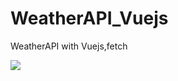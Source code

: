 # WeatherAPI_Vuejs
WeatherAPI with Vuejs,fetch

![](https://github.com/Alice-63/WeatherAPI/blob/main/WeatherAPI.gif)
